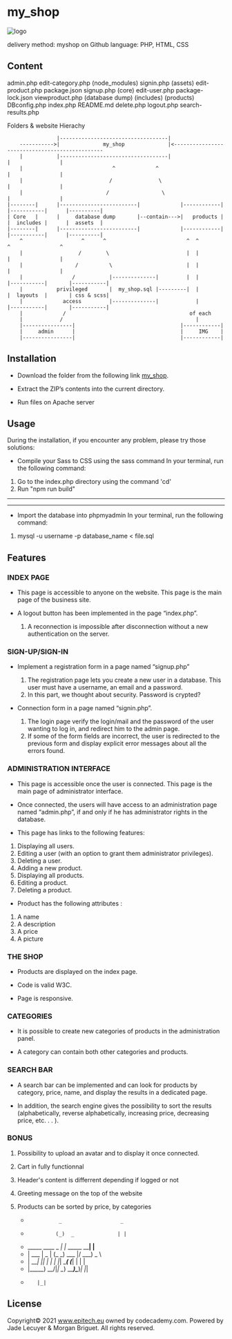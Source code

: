 # my_shop

![logo](https://user-images.githubusercontent.com/77274953/108516221-3ef0ed80-72c6-11eb-84dd-21571ee8d1f8.png)


delivery method: myshop on Github
language: PHP, HTML, CSS



## Content

 admin.php        edit-category.php  (node_modules)        signin.php
(assets)          edit-product.php    package.json         signup.php
(core)            edit-user.php       package-lock.json    viewproduct.php
(database dump)  (includes)          (products)
 DBconfig.php     index.php           README.md
 delete.php       logout.php          search-results.php


 Folders & website Hierachy


                    |-----------------------------------|
        ----------->|              my_shop              |<-----------------------------------------------
        |           |-----------------------------------|                              |                |
        |                             ^             ^                                  |                |
        |                            /               \                                 |                |
        |                           /                 \                                |                |
    |--------|	    |-------------------------|             |------------|      |-----------|      |----------|
    | Core   |      |     database dump       |--contain--->|   products |      |  includes |      |  assets  |
    |--------|      |-------------------------|             |------------|      |-----------|      |----------|
        ^                   ^      ^                          ^  ^                  ^                ^
        |                  /        \                         |  |                  |                |
        |                 /          \                        |  |                  |                |
        |                /           |--------------|         |  |           |-----------|       |-----------|
        |           privileged       |  my_shop.sql |---------|  |           |  layouts  |       | css & scss|
        |             access         |--------------|            |           |-----------|       |-----------|
        |             /                                        of each 
        |            /                                           |
        |----------------|                                  |------------|
        |     admin      |                                  |     IMG    |
        |----------------|                                  |------------|




## Installation

* Download the folder from the following link [my_shop](https://github.com/EpitechIT2020/C-RDG-114-FR-1-2-myshop-jade.lecuyer).

* Extract the ZIP’s contents into the current directory.

* Run files on Apache server


## Usage

During the installation, if you encounter any problem, please try those solutions:

* Compile your Sass to CSS using the sass command
In your terminal, run the following command:

1. Go to the index.php directory using the command 'cd'
2. Run "npm run build"
------------------
------------------
* Import the database into phpmyadmin
In your terminal, run the following command:

1. mysql -u username -p database_name < file.sql


## Features

### INDEX PAGE

* This page is accessible to anyone on the website. This page is the main page of the business site.

* A logout button has been implemented in the page “index.php”.
    1. A reconnection is impossible after disconnection without a new authentication on the server.

### SIGN-UP/SIGN-IN

* Implement a registration form in a page named “signup.php”
    1. The registration page lets you create a new user in a database. This user must have a username, an email and a password.
    2. In this part, we thought about security. Password is crypted?

* Connection form in a page named “signin.php”.
    1. The login page verify the login/mail and the password of the user wanting to log in, and redirect him
    to the admin page.
    2. If some of the form fields are incorrect, the user is redirected to the previous form and display explicit error messages about all the errors found.

### ADMINISTRATION INTERFACE

* This page is accessible once the user is connected. This page is the main page of administrator interface.

* Once connected, the users will have access to an administration page named “admin.php”, if and only if he has administrator rights in the database.

* This page has links to the following features:
1. Displaying all users.
2. Editing a user (with an option to grant them administrator privileges).
3. Deleting a user.
4. Adding a new product.
5. Displaying all products.
6. Editing a product.
7. Deleting a product.

* Product has the following attributes :
1. A name
2. A description
3. A price
4. A picture

### THE SHOP

* Products are displayed on the index page.

* Code is valid W3C.

* Page is responsive.

### CATEGORIES

* It is possible to create new categories of products in the administration panel.

* A category can contain both other categories and products.

### SEARCH BAR

*  A search bar can be implemented and can look for products by category, price, name, and display the results in a dedicated page.

* In addition, the search engine gives the possibility to sort the results (alphabetically, reverse alphabetically, increasing price, decreasing price, etc. . . ).

### BONUS

1. Possibility to upload an avatar and to display it once connected.
2. Cart in fully functionnal
3. Header's content is differrent depending if logged or not
4. Greeting message on the top of the website
5. Products can be sorted by price, by categories




      *               _                   _     
      *              (_)  _              | |    
      *   _____ ____  _ _| |_ _____  ____| |__  
      *  | ___ |  _ \| (_   _) ___ |/ ___)  _ \ 
      *  | ____| |_| | | | |_| ____( (___| | | |
      *  |_____)  __/|_| \__) _____)\____)_| |_|
      *        |_|     

## License

Copyright© 2021 www.epitech.eu owned by codecademy.com. Powered by Jade Lecuyer & Morgan Briguet. All rights reserved.
